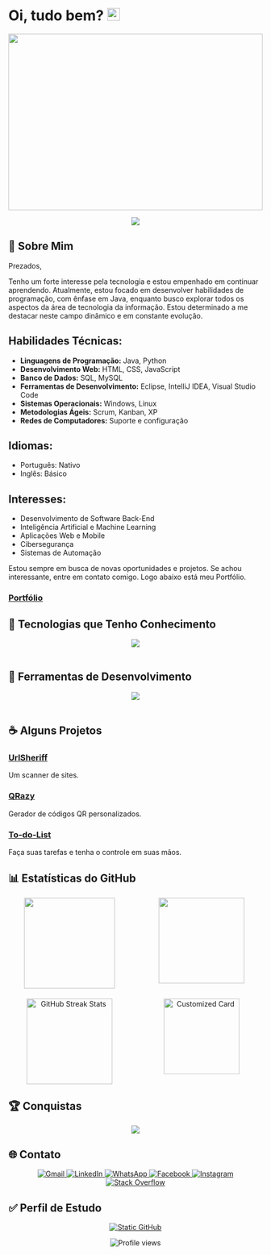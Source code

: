 # Oi, tudo bem? <img src="https://media.giphy.com/media/hvRJCLFzcasrR4ia7z/giphy.gif" width="25px">

<img src="https://wallpaper4k.top/wp-content/uploads/2024/01/Wallpaper-de-resolucao-ultra-HD-programacao-1536x864.webp" width="100%" height="350px" />

<p align="center">
  <a href="https://github.com/DenverCoder1/readme-typing-svg">
    <img src="https://readme-typing-svg.herokuapp.com?font=Time+New+Roman&color=cyan&size=25&center=true&vCenter=true&width=600&height=100&lines=Entusiasta+de+tecnologia;Sempre+aprendendo;Aprimorando+habilidades;Desenvolvedor+em+formação;Colaborador+de+código+aberto">
  </a>
</p>

## 🌟 Sobre Mim
Prezados,

Tenho um forte interesse pela tecnologia e estou empenhado em continuar aprendendo.
Atualmente, estou focado em desenvolver habilidades de programação, com ênfase em Java, enquanto busco explorar todos os aspectos da área de tecnologia da informação.
Estou determinado a me destacar neste campo dinâmico e em constante evolução.

## Habilidades Técnicas:
- **Linguagens de Programação:** Java, Python
- **Desenvolvimento Web:** HTML, CSS, JavaScript
- **Banco de Dados:** SQL, MySQL
- **Ferramentas de Desenvolvimento:** Eclipse, IntelliJ IDEA, Visual Studio Code
- **Sistemas Operacionais:** Windows, Linux
- **Metodologias Ágeis:** Scrum, Kanban, XP
- **Redes de Computadores:** Suporte e configuração

## Idiomas:
- Português: Nativo
- Inglês: Básico

## Interesses:
- Desenvolvimento de Software Back-End
- Inteligência Artificial e Machine Learning
- Aplicações Web e Mobile
- Cibersegurança
- Sistemas de Automação

Estou sempre em busca de novas oportunidades e projetos. Se achou interessante, entre em contato comigo. Logo abaixo está meu Portfólio.

### [Portfólio](https://devdvidfx.github.io/davifelipedev/)

## 🔧 Tecnologias que Tenho Conhecimento
<p align="center">
  <a href="https://skillicons.dev">
    <img src="https://skillicons.dev/icons?i=java,js,html,css,py" /><br><br>
  </a>
</p>

## 🧰 Ferramentas de Desenvolvimento
<p align="center">
  <a href="https://skillicons.dev">
    <img src="https://skillicons.dev/icons?i=vscode,eclipse,idea,pycharm,replit" /><br><br>
  </a>
</p>

## ☕ Alguns Projetos
### [UrlSheriff](https://github.com/Imvelloster46/UrlSheriff)
Um scanner de sites.

### [QRazy](https://github.com/Imvelloster46/QRazy)
Gerador de códigos QR personalizados.

### [To-do-List](https://replit.com/@davifelipe17/To-do-List?v=1)
Faça suas tarefas e tenha o controle em suas mãos.

## 📊 Estatísticas do GitHub

<div align="center" style="display: grid; grid-template-columns: repeat(2, 1fr); gap: 20px;">
  <a href="https://github.com/Devdvidfx/Devdvidfx" style="text-decoration: none;">
    <img height="180em" src="https://github-readme-stats.vercel.app/api?username=Devdvidfx&show_icons=true&theme=radical&include_all_commits=true"/>
  </a>
  <a href="https://github.com/Devdvidfx/Devdvidfx" style="text-decoration: none;">
    <img height="170em" src="https://github-readme-stats.vercel.app/api/top-langs/?username=Devdvidfx&layout=compact&langs_count=7&theme=radical"/>
  </a>
  <a href="https://github.com/Devdvidfx/Devdvidfx" style="text-decoration: none;">
    <img height="170em" src="https://github-readme-streak-stats.herokuapp.com/?user=Devdvidfx&theme=radical" alt="GitHub Streak Stats" />
  </a>
  <a href="https://github.com/Devdvidfx/Devdvidfx" style="text-decoration: none;">
    <img height="150em" src="https://github-readme-stats.vercel.app/api/pin/?username=Devdvidfx&repo=Devdvidfx&theme=radical" alt="Customized Card"/>
  </a>
</div>

## 🏆 Conquistas

<div align="center">
  <a href="https://github.com/ryo-ma/github-profile-trophy">
    <img src="https://github-profile-trophy.vercel.app/?username=Devdvidfx&theme=onedark&no-frame=true&row=1&column=7"/>
  </a>
</div>

## 🌐 Contato

<p align="center">
  <a href="mailto:davifelipedev@gmail.com?subject=Vim%20pelo%20seu%20GitHub!!&body=Estou%20entrando%20em%20contato%20com%20você.">
    <img src="https://img.shields.io/badge/Gmail-D14836?style=for-the-badge&logo=gmail&logoColor=white" alt="Gmail"/>
  </a>
  <a href="https://www.linkedin.com/in/devdavifelipe/" title="LinkedIn">
    <img src="https://img.shields.io/badge/LinkedIn-0077B5?style=for-the-badge&logo=linkedin&logoColor=white" alt="LinkedIn"/>
  </a>
  <a href="https://wa.me/5585985187084?text=Ol%C3%A1,%20vim%20pelo%20seu%20github,%20voc%C3%AA%20poderia%20me%20ajudar?" title="WhatsApp">
    <img src="https://img.shields.io/badge/WhatsApp-25D366?style=for-the-badge&logo=whatsapp&logoColor=white" alt="WhatsApp"/>
  </a>
  <a href="https://www.facebook.com/hyuitrexlz7984/" title="Facebook">
    <img src="https://img.shields.io/badge/Facebook-1877F2?style=for-the-badge&logo=facebook&logoColor=white" alt="Facebook"/>
  </a>
  <a href="https://www.instagram.com/_eudvidxfc7_/" title="Instagram">
    <img src="https://img.shields.io/badge/Instagram-E4405F?style=for-the-badge&logo=instagram&logoColor=white" alt="Instagram"/>
  </a>
  <a href="https://stackoverflow.com/users/21601910/davi-felipe" title="Stack Overflow">
    <img src="https://img.shields.io/badge/Stack_Overflow-FE7A16?style=for-the-badge&logo=stack-overflow&logoColor=white" alt="Stack Overflow"/>
  </a>
</p>

## ✅ Perfil de Estudo

<p align="center">
  <a href="https://github.com/davifdev085" title="GitHub perfil de Estudante.">
    <img src="https://img.shields.io/static/v1?label=Overview&message=Devdvidfx&color=f8efd4&style=for-the-badge&logo=GitHub" alt="Static GitHub" />
  </a>
</p>
<p align="center">
  <img src="https://komarev.com/ghpvc/?username=davifdev085&color=006bed" alt="Profile views" />
</p>
